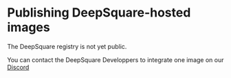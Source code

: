 # Publishing DeepSquare-hosted images

The DeepSquare registry is not yet public.

You can contact the DeepSquare Developpers to integrate one image on our [Discord](https://discord.gg/KYWh28BkUE)
